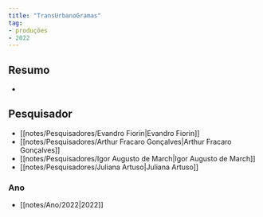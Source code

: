 ```yaml
---
title: "TransUrbanoGramas"
tag:
- produções
- 2022
---
```


## Resumo
-
## Pesquisador
- [[notes/Pesquisadores/Evandro Fiorin|Evandro Fiorin]]
- [[notes/Pesquisadores/Arthur Fracaro Gonçalves|Arthur Fracaro Gonçalves]]
- [[notes/Pesquisadores/Igor Augusto de March|Igor Augusto de March]]
- [[notes/Pesquisadores/Juliana Artuso|Juliana Artuso]]

### Ano
- [[notes/Ano/2022|2022]]
